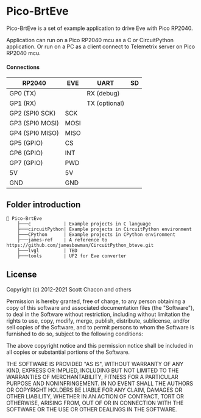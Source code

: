 # Pico-BrtEve

Pico-BrtEve is a set of example application to drive Eve with Pico RP2040.

Application can run on a Pico RP2040 mcu as a C or CircuitPython application.
Or run on a PC as a client connect to Telemetrix server on Pico RP2040 mcu.

#### Connections

| RP2040 | EVE | UART | SD |
| --- | --- | --- | --- |
| GP0 (TX) | | RX (debug) | |
| GP1 (RX) | | TX (optional) | |
| GP2 (SPI0 SCK) | SCK | | |
| GP3 (SPI0 MOSI) | MOSI | | |
| GP4 (SPI0 MISO) | MISO | | |
| GP5 (GPIO) | CS | | |
| GP6 (GPIO) | INT | | |
| GP7 (GPIO) | PWD | | |
| 5V | 5V | | |
| GND | GND | | |


## Folder introduction

```
📂 Pico-BrtEve
    ├───c            | Example projects in C language
    ├───circuitPython| Example projects in CircuitPython environment
    ├───CPython      | Example projects in CPython environment     
    ├───james-ref    | A reference to https://github.com/jamesbowman/CircuitPython_bteve.git
    ├───lvgl         | TBD
    ├───tools        | UF2 for Eve converter
```

## License
Copyright (c) 2012-2021 Scott Chacon and others

Permission is hereby granted, free of charge, to any person obtaining
a copy of this software and associated documentation files (the
"Software"), to deal in the Software without restriction, including
without limitation the rights to use, copy, modify, merge, publish,
distribute, sublicense, and/or sell copies of the Software, and to
permit persons to whom the Software is furnished to do so, subject to
the following conditions:

The above copyright notice and this permission notice shall be
included in all copies or substantial portions of the Software.

THE SOFTWARE IS PROVIDED "AS IS", WITHOUT WARRANTY OF ANY KIND,
EXPRESS OR IMPLIED, INCLUDING BUT NOT LIMITED TO THE WARRANTIES OF
MERCHANTABILITY, FITNESS FOR A PARTICULAR PURPOSE AND
NONINFRINGEMENT. IN NO EVENT SHALL THE AUTHORS OR COPYRIGHT HOLDERS BE
LIABLE FOR ANY CLAIM, DAMAGES OR OTHER LIABILITY, WHETHER IN AN ACTION
OF CONTRACT, TORT OR OTHERWISE, ARISING FROM, OUT OF OR IN CONNECTION
WITH THE SOFTWARE OR THE USE OR OTHER DEALINGS IN THE SOFTWARE.
